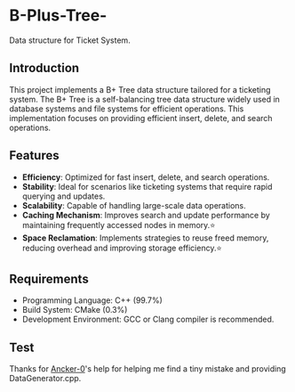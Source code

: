 # B-Plus-Tree-
Data structure for Ticket System.

## Introduction
This project implements a B+ Tree data structure tailored for a ticketing system.
The B+ Tree is a self-balancing tree data structure widely used in database systems and file systems for efficient operations.
This implementation focuses on providing efficient insert, delete, and search operations.

## Features
- **Efficiency**: Optimized for fast insert, delete, and search operations.
- **Stability**: Ideal for scenarios like ticketing systems that require rapid querying and updates.
- **Scalability**: Capable of handling large-scale data operations.
- **Caching Mechanism**: Improves search and update performance by maintaining frequently accessed nodes in memory.⭐
- **Space Reclamation**: Implements strategies to reuse freed memory, reducing overhead and improving storage efficiency.⭐

## Requirements
- Programming Language: C++ (99.7%)
- Build System: CMake (0.3%)
- Development Environment: GCC or Clang compiler is recommended.

## Test
Thanks for [Ancker-0](https://github.com/Ancker-0)'s help for helping me find a tiny mistake and providing DataGenerator.cpp.
